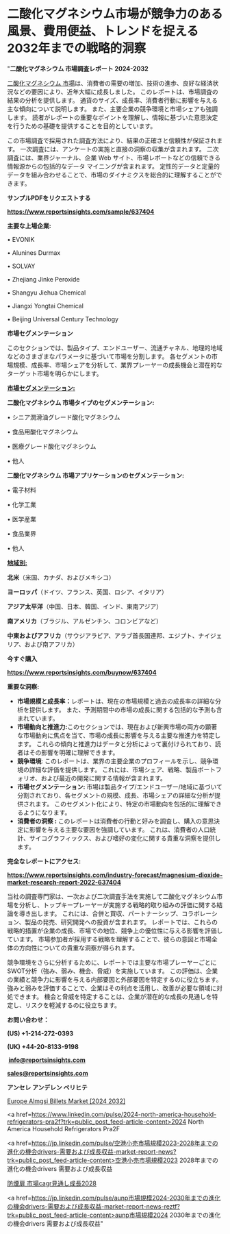 # 二酸化マグネシウム市場が競争力のある風景、費用便益、トレンドを捉える2032年までの戦略的洞察

"<strong>二酸化マグネシウム 市場調査レポート 2024-2032</strong>

<a href=https://www.reportsinsights.com/sample/637404>二酸化マグネシウム 市場</a>は、消費者の需要の増加、技術の進歩、良好な経済状況などの要因により、近年大幅に成長しました。 このレポートは、市場調査の結果の分析を提供します。 通貨のサイズ、成長率、消費者行動に影響を与える主な傾向について説明します。 また、主要企業の競争環境と市場シェアも強調します。 読者がレポートの重要なポイントを理解し、情報に基づいた意思決定を行うための基礎を提供することを目的としています。

この市場調査で採用された調査方法により、結果の正確さと信頼性が保証されます。 一次調査には、アンケートの実施と直接の洞察の収集が含まれます。 二次調査には、業界ジャーナル、企業 Web サイト、市場レポートなどの信頼できる情報源からの包括的なデータ マイニングが含まれます。 定性的データと定量的データを組み合わせることで、市場のダイナミクスを総合的に理解することができます。

<strong><b>サンプルPDFをリクエストする</b></strong>

<a href=https://www.reportsinsights.com/sample/637404><strong><u>https://www.reportsinsights.com/sample/637404</u></strong></a>

<strong>主要な上場企業:</strong>

• EVONIK

• Alunines Durmax

• SOLVAY

• Zhejiang Jinke Peroxide

• Shangyu Jiehua Chemical

• Jiangxi Yongtai Chemical

• Beijing Universal Century Technology

<strong>市場セグメンテーション</strong>

このセクションでは、製品タイプ、エンドユーザー、流通チャネル、地理的地域などのさまざまなパラメータに基づいて市場を分割します。 各セグメントの市場規模、成長率、市場シェアを分析して、業界プレーヤーの成長機会と潜在的なターゲット市場を明らかにします。

<strong><u>市場セグメンテーション</u></strong><strong><u>:</u></strong>

<strong>二酸化マグネシウム 市場タイプのセグメンテーション:</strong>

• シニア潤滑油グレード酸化マグネシウム

• 食品用酸化マグネシウム

• 医療グレード酸化マグネシウム

• 他人

<strong>二酸化マグネシウム 市場アプリケーションのセグメンテーション:</strong>

• 電子材料

• 化学工業

• 医学産業

• 食品業界

• 他人

<strong><u>地域別</u></strong><strong><u>:</u></strong>

<strong>北米</strong>（米国、カナダ、およびメキシコ）

<strong>ヨーロッパ</strong>（ドイツ、フランス、英国、ロシア、イタリア）

<strong>アジア太平洋</strong>（中国、日本、韓国、インド、東南アジア）

<strong>南アメリカ</strong>（ブラジル、アルゼンチン、コロンビアなど）

<strong>中東およびアフリカ</strong>（サウジアラビア、アラブ首長国連邦、エジプト、ナイジェリア、および南アフリカ）

<strong>今すぐ購入</strong>

<a href=https://www.reportsinsights.com/buynow/637404><strong><u>https://www.reportsinsights.com/buynow/637404</u></strong></a>

<strong>重要な洞察:</strong>
<ul>
  <li><strong>市場規模と成長率：</strong>レポートは、現在の市場規模と過去の成長率の詳細な分析を提供します。 また、予測期間中の市場の成長に関する包括的な予測も含まれています。</li>
  <li><strong>市場動向と推進力:</strong>このセクションでは、現在および新興市場の両方の顕著な市場動向に焦点を当て、市場の成長に影響を与える主要な推進力を特定します。 これらの傾向と推進力はデータと分析によって裏付けられており、読者はその影響を明確に理解できます。</li>
  <li><strong>競争環境</strong>: このレポートは、業界の主要企業のプロフィールを示し、競争環境の詳細な評価を提供します。 これには、市場シェア、戦略、製品ポートフォリオ、および最近の開発に関する情報が含まれます。</li>
  <li><strong>市場セグメンテーション: </strong>市場は製品タイプ/エンドユーザー/地域に基づいて分割されており、各セグメントの規模、成長、市場シェアの詳細な分析が提供されます。 このセグメント化により、特定の市場動向を包括的に理解できるようになります。</li>
  <li><strong>消費者の洞察 : </strong>このレポートは消費者の行動と好みを調査し、購入の意思決定に影響を与える主要な要因を強調しています。 これは、消費者の人口統計、サイコグラフィックス、および嗜好の変化に関する貴重な洞察を提供します。</li>
</ul>
<strong>完全なレポートにアクセス:</strong>

<a href=https://www.reportsinsights.com/industry-forecast/magnesium-dioxide-market-research-report-2022-637404><strong><u><b>https://www.reportsinsights.com/industry-forecast/magnesium-dioxide-market-research-report-2022-637404</b></u></strong></a>

当社の調査専門家は、一次および二次調査手法を実施して二酸化マグネシウム市場を分析し、トップキープレーヤーが実施する戦略的取り組みの評価に関する結論を導き出します。 これには、合併と買収、パートナーシップ、コラボレーション、製品の発売、研究開発への投資が含まれます。 レポートでは、これらの戦略的措置が企業の成長、市場での地位、競争上の優位性に与える影響を評価しています。 市場参加者が採用する戦略を理解することで、彼らの意図と市場全体の方向性についての貴重な洞察が得られます。

競争環境をさらに分析するために、レポートでは主要な市場プレーヤーごとにSWOT分析（強み、弱み、機会、脅威）を実施しています。 この評価は、企業の業績と競争力に影響を与える内部要因と外部要因を特定するのに役立ちます。 強みと弱みを評価することで、企業はその利点を活用し、改善が必要な領域に対処できます。 機会と脅威を特定することは、企業が潜在的な成長の見通しを特定し、リスクを軽減するのに役立ちます。

<strong>お問い合わせ：</strong>

<strong>(US) +1-214-272-0393</strong>

<strong>(UK) +44-20-8133-9198</strong>

<strong> </strong><a href=info@reportsinsights.com><strong><u>info@reportsinsights.com</u></strong></a>

<a href=sales@reportsinsights.com><strong><u>sales@reportsinsights.com</u></strong></a>

<strong>アンセレ アンデレン ベリヒテ</strong>

<a href=https://www.linkedin.com/pulse/europe-almgsi-billets-market-in-depth-analysis-growth-b31ue/>Europe Almgsi Billets Market [2024 2032]</a>

<a href=https://www.linkedin.com/pulse/2024-north-america-household-refrigerators-pra2f?trk=public_post_feed-article-content>2024 North America Household Refrigerators Pra2F</a>

<a href=https://jp.linkedin.com/pulse/空港小売市場規模2023-2028年までの進化の機会drivers-需要および成長収益-market-report-news?trk=public_post_feed-article-content>空港小売市場規模2023 2028年までの進化の機会drivers 需要および成長収益</a>

<a href=https://www.linkedin.com/pulse/防煙扉-市場cagr見通し成長2028-community-market-research/>防煙扉 市場cagr見通し成長2028</a>

<a href=https://jp.linkedin.com/pulse/aunp市場規模2024-2030年までの進化の機会drivers-需要および成長収益-market-report-news-reztf?trk=public_post_feed-article-content>aunp市場規模2024 2030年までの進化の機会drivers 需要および成長収益</a>"
